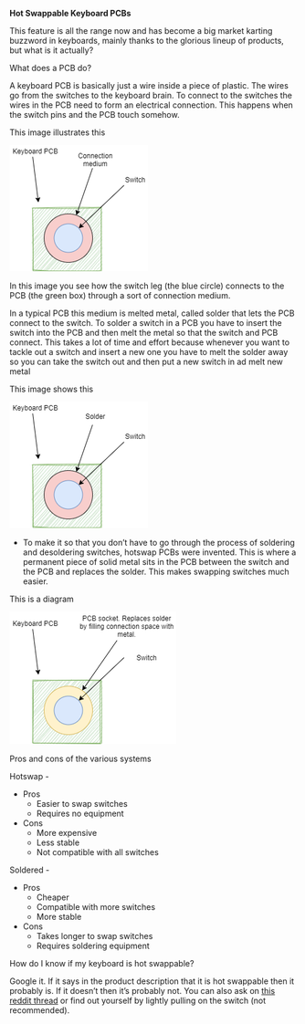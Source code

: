 
**Hot Swappable Keyboard PCBs**

This feature is all the range now and has become a big market karting buzzword in keyboards, mainly thanks to the glorious lineup of products, but what is it actually?

What does a PCB do?

A keyboard PCB is basically just a wire inside a piece of plastic. The wires go from the switches to the keyboard brain. To connect to the switches the wires in the PCB need to form an electrical connection. This happens when the switch pins and the PCB touch somehow. 

 

This image illustrates this

 ![General Keybaord PCB](/images/aa.png)


In this image you see how the switch leg (the blue circle) connects to the PCB (the green box) through a sort of connection medium. 

In a typical PCB this medium is melted metal, called solder that lets the PCB connect to the switch. To solder a switch in a PCB you have to insert the switch into the PCB and then melt the metal so that the switch and PCB connect. This takes a lot of time and effort because whenever you want to tackle out a switch and insert a new one you have to melt the solder away so you can take the switch out and then put a new switch in ad melt new metal

This image shows this


 ![General Keybaord PCB](/images/normal.png)


*   To make it so that you don’t have to go through the process of soldering and desoldering switches, hotswap PCBs were invented. This is where a permanent piece of solid metal sits in the PCB between the switch and the PCB and replaces the solder. This makes swapping switches much easier. 

This is a diagram


 ![General Keybaord PCB](/images/hotswap_pcb.png)


Pros and cons of the various systems

Hotswap - 



*   Pros
    *   Easier to swap switches
    *   Requires no equipment
*   Cons
    *   More expensive
    *   Less stable
    *   Not compatible with all switches

Soldered - 



*   Pros
    *   Cheaper
    *   Compatible with more switches
    *   More stable
*   Cons	
    *   Takes longer to swap switches
    *   Requires soldering equipment

How do I know if my keyboard is hot swappable?

Google it. If it says in the product description that it is hot swappable then it probably is. If it doesn’t then it’s probably not. You can also ask on [this reddit thread](https://www.reddit.com/r/MechanicalKeyboards/comments/knnflb/rmechanicalkeyboards_ask_any_question_get_an/) or find out yourself by lightly pulling on the switch (not recommended).
